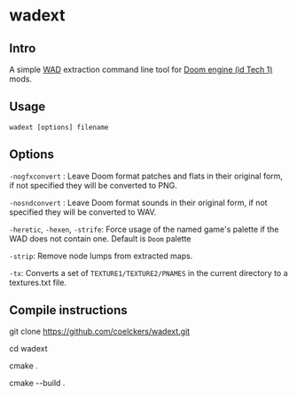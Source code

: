 # wadext

## Intro

A simple [WAD](https://en.wikipedia.org/wiki/Doom_WAD) extraction command line tool for [Doom engine (id Tech 1)](https://en.wikipedia.org/wiki/Doom_engine) mods.<br>

## Usage

`wadext [options] filename`

## Options

`-nogfxconvert` : Leave Doom format patches and flats in their original form, if not specified they will be converted to PNG.

`-nosndconvert` : Leave Doom format sounds in their original form, if not specified they will be converted to WAV.

`-heretic`, `-hexen`, `-strife`: Force usage of the named game's palette if the WAD does not contain one. Default is `Doom` palette

`-strip`: Remove node lumps from extracted maps.

`-tx`: Converts a set of `TEXTURE1/TEXTURE2/PNAMES` in the current directory to a textures.txt file.


## Compile instructions

git clone https://github.com/coelckers/wadext.git

cd wadext

cmake .

cmake --build .
